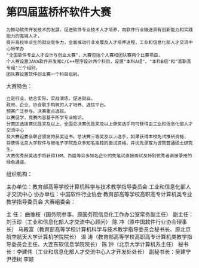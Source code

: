 第四届蓝桥杯软件大赛
==========

    为推动软件开发技术的发展，促进软件专业技术人才培养，向软件行业输送具有创新能力和实践能力的高端人才，
    提升高校毕业生的就业竞争力，全面推动行业发展及人才培养进程，工业和信息化部人才交流中心特举办
    "全国软件专业人才设计与创业大赛"，大赛包括个人赛和团队赛两个比赛项目，
    个人赛设置JAVA软件开发和C/C++程序设计两个科目，设置"本科A组"、"本科B组"和"高职高专组"三个组别，
    团队赛设置软件创业赛一个科目组别。

大赛特色：

    立足行业，结合实际，实战演练，促进就业。 
    政府、企业、协会联手构筑的人才培养、选拔平台。 
    预赛广泛参与，决赛重点选拔。 
    以赛促学，竞赛内容基于所学专业知识。 
    分赛区选拨赛优胜奖及以上、全国总决赛优胜奖及以上获奖选手均可获得由工业和信息化部人才交流中心
    及大赛组委会联合颁发的获奖证书。总决赛三等奖及以上选手，如果获得本校免试推研资格，
    将获得北京大学软件与微电子学院及众多知名高校的面试资格，并优先录取为该院普通硕士研究生。 
    大赛优秀获奖选手将获得IBM、百度等众多知名企业的免笔试直接面试及特别优秀者直接录用的绿色通道。
组织机构：

主办单位：教育部高等学校计算机科学与技术教学指导委员会 
          工业和信息化部人才交流中心 
协办单位：中国软件行业协会 
          教育部高等学校高职高专计算机类专业教学指导委员会
大赛组委会：

  主 任： 曲维枝（国务院参事、原国务院信息化工作办公室常务副主任） 
  副主任： 刘玉珍（工业和信息化部人才交流中心顾问） 
  陈 冲（原中国软件行业协会理事长） 
  马殿富（教育部高等学校计算机科学与技术教学指导委员会秘书长、原北京航空航天大学计算机学院院长） 
  温 涛（教育部高等学校高职高专计算机类教学指导委员会主任、大连东软信息学院院长） 
  陈 钟（北京大学计算机系主任） 
  秘书长：李建伟（工业和信息化部人才交流中心人才开发处处长） 
  副秘书长：吴建宁 尹德树 李颖
